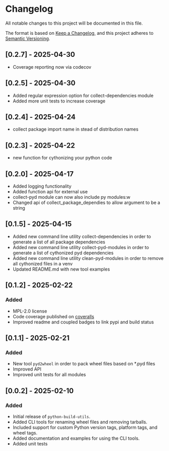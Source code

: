 # Changelog

All notable changes to this project will be documented in this file.

The format is based on [Keep a Changelog](https://keepachangelog.com/en/1.0.0/),
and this project adheres to [Semantic Versioning](https://semver.org/spec/v2.0.0.html).

## [0.2.7] - 2025-04-30
- Coverage reporting now via codecov

## [0.2.5] - 2025-04-30
- Added regular expression option for collect-dependencies module
- Added more unit tests to increase coverage

## [0.2.4] - 2025-04-24
- collect package import name in stead of distribution names

## [0.2.3] - 2025-04-22
- new function for cythonizing your python code

## [0.2.0] - 2025-04-17
- Added logging functionality
- Added function api for external use
- collect-pyd module can now also include py modules:w
- Changed api of collect_package_dependies to allow argument to be a string

## [0.1.5] - 2025-04-15
- Added new command line utility collect-dependencies in order to generate a list of all package dependencies
- Added new command line utility collect-pyd-modules in order to generate a list of cythonized pyd dependencies
- Added new command line utility clean-pyd-modules in order to remove all cythonized files in a venv
- Updated README.md with new tool examples

## [0.1.2] - 2025-02-22

### Added

- MPL-2.0 license
- Code coverage published on [coveralls](https://coveralls.io/github/dave-Lab-and-Engineering/python-build-utils/)
- Improved readme and coupled badges to link pypi and build status


## [0.1.1] - 2025-02-21

### Added

- New tool `pyd2wheel` in order to pack wheel files based on *.pyd files
- Improved API
- Improved unit tests for all modules

## [0.0.2] - 2025-02-10

### Added

- Initial release of `python-build-utils`.
- Added CLI tools for renaming wheel files and removing tarballs.
- Included support for custom Python version tags, platform tags, and wheel tags.
- Added documentation and examples for using the CLI tools.
- Added unit tests

